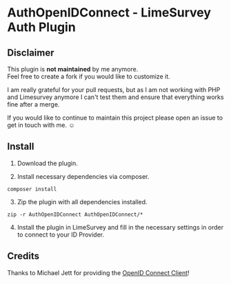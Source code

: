# AuthOpenIDConnect - LimeSurvey Auth Plugin

## Disclaimer
This plugin is **not maintained** by me anymore.\
Feel free to create a fork if you would like to customize it.

I am really grateful for your pull requests, but as I am not working with PHP and Limesurvey anymore I can't test them and ensure that everything works fine after a merge.

If you would like to continue to maintain this project please open an issue to get in touch with me. ☺

## Install

1. Download the plugin.

2. Install necessary dependencies via composer.
```
composer install
```

3. Zip the plugin with all dependencies installed.
```
zip -r AuthOpenIDConnect AuthOpenIDConnect/*
```

4. Install the plugin in LimeSurvey and fill in the necessary settings in order to connect to your ID Provider.

## Credits
Thanks to Michael Jett for providing the [OpenID Connect Client](https://github.com/jumbojett/OpenID-Connect-PHP)!
